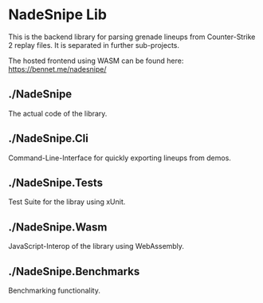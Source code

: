 # NadeSnipe Lib

This is the backend library for parsing grenade lineups from Counter-Strike 2 replay files.
It is separated in further sub-projects.

The hosted frontend using WASM can be found here: https://bennet.me/nadesnipe/

## ./NadeSnipe

The actual code of the library. 

## ./NadeSnipe.Cli

Command-Line-Interface for quickly exporting lineups from demos.

## ./NadeSnipe.Tests

Test Suite for the libray using xUnit.

## ./NadeSnipe.Wasm

JavaScript-Interop of the library using WebAssembly.

## ./NadeSnipe.Benchmarks

Benchmarking functionality.